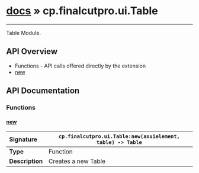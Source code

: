 # [docs](index.md) » cp.finalcutpro.ui.Table
---

Table Module.

## API Overview
* Functions - API calls offered directly by the extension
 * [new](#new)

## API Documentation

### Functions

#### [new](#new)
| <span style="float: left;">**Signature**</span> | <span style="float: left;">`cp.finalcutpro.ui.Table:new(axuielement, table) -> Table` </span>                                                          |
| -----------------------------------------------------|---------------------------------------------------------------------------------------------------------|
| **Type**                                             | Function                                                                                         |
| **Description**                                      | Creates a new Table                                                                                         |

